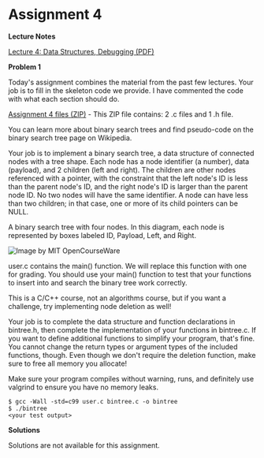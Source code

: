 Assignment 4
==========================

**Lecture Notes**

[
Lecture 4: Data Structures, Debugging (PDF)](http://ocw.mit.edu/courses/electrical-engineering-and-computer-science/6-s096-introduction-to-c-and-c-january-iap-2013/lectures-and-assignments/data-structures-debugging/MIT6_S096_IAP13_lec4.pdf)

**Problem 1**

Today's assignment combines the material from the past few lectures. Your job is to fill in the skeleton code we provide. I have commented the code with what each section should do.

[Assignment 4 files (ZIP)](http://ocw.mit.edu/courses/electrical-engineering-and-computer-science/6-s096-introduction-to-c-and-c-january-iap-2013/lectures-and-assignments/data-structures-debugging/assn4.zip) - This ZIP file contains: 2 .c files and 1 .h file.

You can learn more about binary search trees and find pseudo-code on the binary search tree page on Wikipedia.

Your job is to implement a binary search tree, a data structure of connected nodes with a tree shape. Each node has a node identifier (a number), data (payload), and 2 children (left and right). The children are other nodes referenced with a pointer, with the constraint that the left node's ID is less than the parent node's ID, and the right node's ID is larger than the parent node ID. No two nodes will have the same identifier. A node can have less than two children; in that case, one or more of its child pointers can be NULL.

A binary search tree with four nodes. In this diagram, each node is represented by boxes labeled ID, Payload, Left, and Right.

![Image by MIT OpenCourseWare](http://ocw.mit.edu/courses/electrical-engineering-and-computer-science/6-s096-introduction-to-c-and-c-january-iap-2013/lectures-and-assignments/data-structures-debugging/search_tree.jpg)

user.c contains the main() function. We will replace this function with one for grading. You should use your main() function to test that your functions to insert into and search the binary tree work correctly.

This is a C/C++ course, not an algorithms course, but if you want a challenge, try implementing node deletion as well!

Your job is to complete the data structure and function declarations in bintree.h, then complete the implementation of your functions in bintree.c. If you want to define additional functions to simplify your program, that's fine. You cannot change the return types or argument types of the included functions, though. Even though we don't require the deletion function, make sure to free all memory you allocate!

Make sure your program compiles without warning, runs, and definitely use valgrind to ensure you have no memory leaks.

    $ gcc -Wall -std=c99 user.c bintree.c -o bintree
    $ ./bintree
    <your test output>

**Solutions**

Solutions are not available for this assignment.